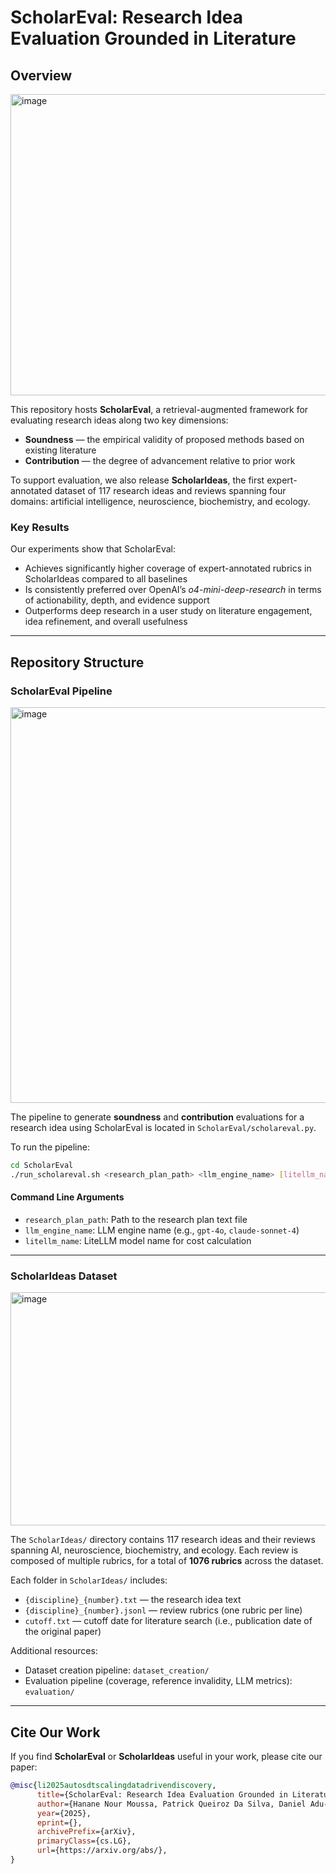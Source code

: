# ScholarEval: Research Idea Evaluation Grounded in Literature 

## Overview  
<img width="1047" height="482" alt="image" src="https://github.com/user-attachments/assets/9cdff5da-cd83-430e-ae99-a8aa496caec2" />

This repository hosts **ScholarEval**, a retrieval-augmented framework for evaluating research ideas along two key dimensions:  
- **Soundness** — the empirical validity of proposed methods based on existing literature  
- **Contribution** — the degree of advancement relative to prior work  

To support evaluation, we also release **ScholarIdeas**, the first expert-annotated dataset of 117 research ideas and reviews spanning four domains: artificial intelligence, neuroscience, biochemistry, and ecology.  

### Key Results
Our experiments show that ScholarEval:  
- Achieves significantly higher coverage of expert-annotated rubrics in ScholarIdeas compared to all baselines  
- Is consistently preferred over OpenAI’s *o4-mini-deep-research* in terms of actionability, depth, and evidence support  
- Outperforms deep research in a user study on literature engagement, idea refinement, and overall usefulness  

---

## Repository Structure  

### ScholarEval Pipeline  
<img width="1054" height="633" alt="image" src="https://github.com/user-attachments/assets/21e3cd3a-cede-4259-88f8-9a6fab0d2cea" />

The pipeline to generate **soundness** and **contribution** evaluations for a research idea using ScholarEval is located in `ScholarEval/scholareval.py`.  

To run the pipeline:  

```bash
cd ScholarEval
./run_scholareval.sh <research_plan_path> <llm_engine_name> [litellm_name]
````

#### Command Line Arguments

* `research_plan_path`: Path to the research plan text file
* `llm_engine_name`: LLM engine name (e.g., `gpt-4o`, `claude-sonnet-4`)
* `litellm_name`: LiteLLM model name for cost calculation

---

### ScholarIdeas Dataset

<img width="1067" height="373" alt="image" src="https://github.com/user-attachments/assets/68584122-3ff6-46ef-bb3a-3e8f8d38592b" />

The `ScholarIdeas/` directory contains 117 research ideas and their reviews spanning AI, neuroscience, biochemistry, and ecology. Each review is composed of multiple rubrics, for a total of **1076 rubrics** across the dataset.

Each folder in `ScholarIdeas/` includes:

* `{discipline}_{number}.txt` — the research idea text
* `{discipline}_{number}.jsonl` — review rubrics (one rubric per line)
* `cutoff.txt` — cutoff date for literature search (i.e., publication date of the original paper)

Additional resources:

* Dataset creation pipeline: `dataset_creation/`
* Evaluation pipeline (coverage, reference invalidity, LLM metrics): `evaluation/`

---

## Cite Our Work

If you find **ScholarEval** or **ScholarIdeas** useful in your work, please cite our paper:

```bibtex
@misc{li2025autosdtscalingdatadrivendiscovery,
      title={ScholarEval: Research Idea Evaluation Grounded in Literature}, 
      author={Hanane Nour Moussa, Patrick Queiroz Da Silva, Daniel Adu-Ampratwum, Alyson East, Zitong Lu, Nikki Puccetti, Mingyi Xue, Huan Sun, Bodhisattwa Prasad Majumder, Sachin Kumar},
      year={2025},
      eprint={},
      archivePrefix={arXiv},
      primaryClass={cs.LG},
      url={https://arxiv.org/abs/}, 
}
```

